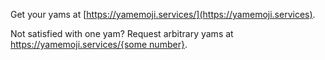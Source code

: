 Get your yams at [https://yamemoji.services/](https://yamemoji.services).

  Not satisfied with one yam? Request arbitrary yams at [https://yamemoji.services/{some number}](https://yamemoji.services/420).
